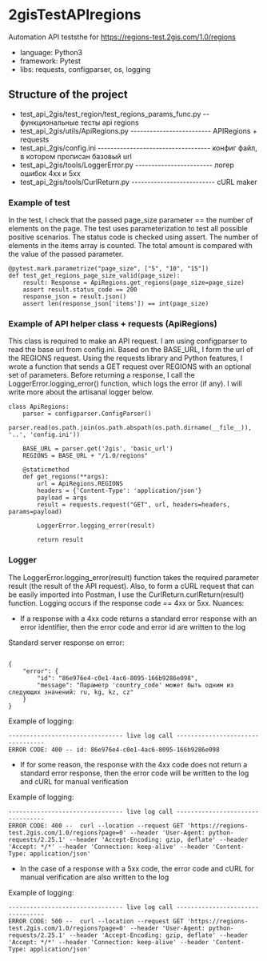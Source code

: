 # 2gisTestAPIregions

Automation API teststhe  for https://regions-test.2gis.com/1.0/regions
* language: Python3 
* framework: Pytest 
* libs: requests, configparser, os, logging

## Structure of the project

* test_api_2gis/test_region/test_regions_params_func.py -- функциональные тесты api regions
* test_api_2gis/utils/ApiRegions.py ------------------------- APIRegions + requests
* test_api_2gis/config.ini ----------------------------------- конфиг файл, в котором прописан базовый url
* test_api_2gis/tools/LoggerError.py ------------------------ логер ошибок 4хх и 5хх
* test_api_2gis/tools/CurlReturn.py -------------------------- cURL maker

### Example of test

In the test, I check that the passed page_size parameter == the number of elements on the page. The test uses parameterization to test all possible positive scenarios. The status code is checked using assert. The number of elements in the items array is counted. The total amount is compared with the value of the passed parameter.
```
@pytest.mark.parametrize("page_size", ["5", "10", "15"])
def test_get_regions_page_size_valid(page_size):
    result: Response = ApiRegions.get_regions(page_size=page_size)
    assert result.status_code == 200
    response_json = result.json()
    assert len(response_json['items']) == int(page_size)
```

### Example of API helper class + requests (ApiRegions)

This class is required to make an API request. I am using configparser to read the base url from config.ini. Based on the BASE_URL, I form the url of the REGIONS request. Using the requests library and Python features, I wrote a function that sends a GET request over REGIONS with an optional set of parameters. Before returning a response, I call the LoggerError.logging_error() function, which logs the error (if any). I will write more about the artisanal logger below.
```
class ApiRegions:
    parser = configparser.ConfigParser()
    parser.read(os.path.join(os.path.abspath(os.path.dirname(__file__)), '..', 'config.ini'))

    BASE_URL = parser.get('2gis', 'basic_url')
    REGIONS = BASE_URL + "/1.0/regions"

    @staticmethod
    def get_regions(**args):
        url = ApiRegions.REGIONS
        headers = {'Content-Type': 'application/json'}
        payload = args
        result = requests.request("GET", url, headers=headers, params=payload)

        LoggerError.logging_error(result)

        return result

```

### Logger

The LoggerError.logging_error(result) function takes the required parameter result (the result of the API request). Also, to form a cURL request that can be easily imported into Postman, I use the CurlReturn.curlReturn(result) function. Logging occurs if the response code == 4xx or 5xx. Nuances:

* If a response with a 4xx code returns a standard error response with an error identifier, then the error code and error id are written to the log

Standard server response on error:
```

{
    "error": {
        "id": "86e976e4-c0e1-4ac6-8095-166b9286e098",
        "message": "Параметр 'country_code' может быть одним из следующих значений: ru, kg, kz, cz"
    }
}

```
Example of logging:
```
-------------------------------- live log call ---------------------------------
ERROR CODE: 400 -- id: 86e976e4-c0e1-4ac6-8095-166b9286e098

```
* If for some reason, the response with the 4xx code does not return a standard error response, then the error code will be written to the log and cURL for manual verification

Example of logging:
```
-------------------------------- live log call ---------------------------------
ERROR CODE: 400 --  curl --location --request GET 'https://regions-test.2gis.com/1.0/regions?page=0' --header 'User-Agent: python-requests/2.25.1' --header 'Accept-Encoding: gzip, deflate' --header 'Accept: */*' --header 'Connection: keep-alive' --header 'Content-Type: application/json'

```
* In the case of a response with a 5xx code, the error code and cURL for manual verification are also written to the log

Example of logging:
```
-------------------------------- live log call ---------------------------------
ERROR CODE: 500 --  curl --location --request GET 'https://regions-test.2gis.com/1.0/regions?page=0' --header 'User-Agent: python-requests/2.25.1' --header 'Accept-Encoding: gzip, deflate' --header 'Accept: */*' --header 'Connection: keep-alive' --header 'Content-Type: application/json'
